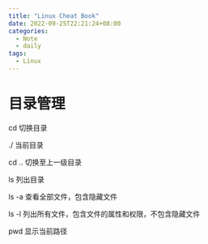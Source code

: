 ```yaml
---
title: "Linux Cheat Book"
date: 2022-09-25T22:21:24+08:00
categories:
  - Note
  - daily
tags:
  - Linux
---
```


# 目录管理

cd  切换目录

./  当前目录

cd ..  切换至上一级目录

ls  列出目录

ls -a 查看全部文件，包含隐藏文件

ls -l 列出所有文件，包含文件的属性和权限，不包含隐藏文件


pwd 显示当前路径





